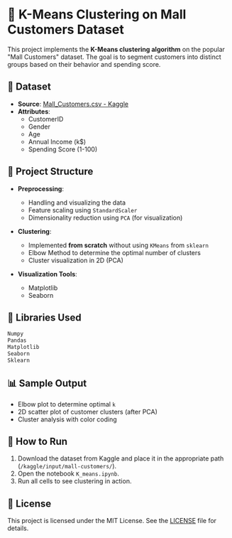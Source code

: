 
# 🧠 K-Means Clustering on Mall Customers Dataset

This project implements the **K-Means clustering algorithm** on the popular "Mall Customers" dataset. The goal is to segment customers into distinct groups based on their behavior and spending score.

## 📁 Dataset

- **Source**: [Mall_Customers.csv - Kaggle](https://www.kaggle.com/vjchoudhary7/customer-segmentation)
- **Attributes**:
  - CustomerID
  - Gender
  - Age
  - Annual Income (k$)
  - Spending Score (1-100)

## 🧪 Project Structure

- **Preprocessing**:
  - Handling and visualizing the data
  - Feature scaling using `StandardScaler`
  - Dimensionality reduction using `PCA` (for visualization)

- **Clustering**:
  - Implemented **from scratch** without using `KMeans` from `sklearn`
  - Elbow Method to determine the optimal number of clusters
  - Cluster visualization in 2D (PCA)

- **Visualization Tools**:
  - Matplotlib
  - Seaborn

## 🧰 Libraries Used

```python
Numpy
Pandas
Matplotlib
Seaborn
Sklearn
```

## 📊 Sample Output

- Elbow plot to determine optimal `k`
- 2D scatter plot of customer clusters (after PCA)
- Cluster analysis with color coding

## 🚀 How to Run

1. Download the dataset from Kaggle and place it in the appropriate path (`/kaggle/input/mall-customers/`).
2. Open the notebook `K_means.ipynb`.
3. Run all cells to see clustering in action.

## 📜 License

This project is licensed under the MIT License. See the [LICENSE](LICENSE) file for details.

